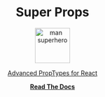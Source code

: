 <div align="center">
<h1>Super Props</h1>

<a href="https://www.emojione.com/emoji/1f9b8-2642">
  <img
    height="80"
    width="80"
    alt="man superhero"
    src="https://raw.githubusercontent.com/kentcdodds/react-testing-library/master/website/static/img/logo.png"
</a>

<p>Advanced PropTypes for React</p>

[**Read The Docs**](https://travelperk.github.io/super-props)

</div>
